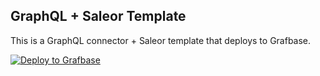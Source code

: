 ## GraphQL + Saleor Template

This is a GraphQL connector + Saleor template that deploys to Grafbase.

[![Deploy to Grafbase](https://grafbase.com/button)](https://app.grafbase.com/new?template=Saleor&source=https%3A%2F%2Fgithub.com%2Fgrafbase%2Fgrafbase%2Ftree%2Fmain%2Ftemplates%2Fgraphql-saleor)
